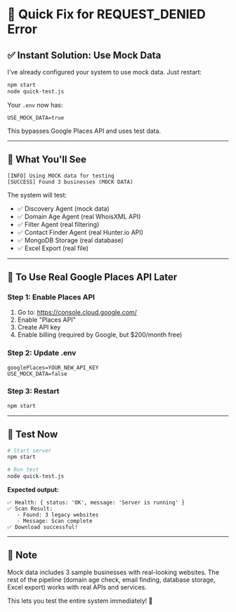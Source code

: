 # 🔧 Quick Fix for REQUEST_DENIED Error

## ✅ **Instant Solution: Use Mock Data**

I've already configured your system to use mock data. Just restart:

```bash
npm start
node quick-test.js
```

Your `.env` now has:
```env
USE_MOCK_DATA=true
```

This bypasses Google Places API and uses test data.

---

## 🎯 **What You'll See**

```
[INFO] Using MOCK data for testing
[SUCCESS] Found 3 businesses (MOCK DATA)
```

The system will test:
- ✅ Discovery Agent (mock data)
- ✅ Domain Age Agent (real WhoisXML API)
- ✅ Filter Agent (real filtering)
- ✅ Contact Finder Agent (real Hunter.io API)
- ✅ MongoDB Storage (real database)
- ✅ Excel Export (real file)

---

## 🔄 **To Use Real Google Places API Later**

### Step 1: Enable Places API
1. Go to: https://console.cloud.google.com/
2. Enable "Places API"
3. Create API key
4. Enable billing (required by Google, but $200/month free)

### Step 2: Update .env
```env
googlePlaces=YOUR_NEW_API_KEY
USE_MOCK_DATA=false
```

### Step 3: Restart
```bash
npm start
```

---

## 🧪 **Test Now**

```bash
# Start server
npm start

# Run test
node quick-test.js
```

**Expected output:**
```
✅ Health: { status: 'OK', message: 'Server is running' }
✅ Scan Result:
   - Found: 3 legacy websites
   - Message: Scan complete
✅ Download successful!
```

---

## 📝 **Note**

Mock data includes 3 sample businesses with real-looking websites. The rest of the pipeline (domain age check, email finding, database storage, Excel export) works with real APIs and services.

This lets you test the entire system immediately! 🚀
